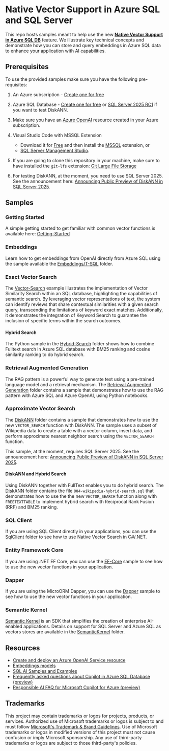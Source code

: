 # Native Vector Support in Azure SQL and SQL Server

This repo hosts samples meant to help use the new [**Native Vector Support in Azure SQL DB**](https://devblogs.microsoft.com/azure-sql/announcing-general-availability-of-native-vector-type-functions-in-azure-sql/) feature. We illustrate key technical concepts and demonstrate how you can store and query embeddings in Azure SQL data to enhance your application with AI capabilities.

## Prerequisites

To use the provided samples make sure you have the following pre-requisites:

1. An Azure subscription - [Create one for free](https://azure.microsoft.com/pricing/purchase-options/azure-account)

1. Azure SQL Database - [Create one for free](https:/learn.microsoft.com/azure/azure-sql/database/free-offer?view=azuresql) or [SQL Server 2025 RC1](https://www.microsoft.com/en-us/evalcenter/sql-server-2025-downloads) if you want to test DiskANN.

1. Make sure you have an [Azure OpenAI](https://learn.microsoft.com/azure/ai-services/openai/overview) resource created in your Azure subscription.

1. Visual Studio Code with MSSQL Extension
   - Download it for [Free](https://code.visualstudio.com/) and then install the [MSSQL](https://marketplace.visualstudio.com/items?itemName=ms-mssql.mssql) extension, or
   - [SQL Server Management Studio](https://learn.microsoft.com/sql/ssms/download-sql-server-management-studio-ssms).

1. If you are going to clone this repository in your machine, make sure to have installed the `git-lfs` extension: [Git Large File Storage](https://git-lfs.com/)

1. For testing DiskANN, at the moment, you need to use SQL Server 2025. See the announcement here: [Announcing Public Preview of DiskANN in SQL Server 2025](https://techcommunity.microsoft.com/blog/sqlserver/announcing-public-preview-of-diskann-in-sql-server-2025/4414683).

## Samples  

### Getting Started

A simple getting started to get familiar with common vector functions is available here: [Getting-Started](./Getting-Started/getting-started.ipynb)

### Embeddings

Learn how to get embeddings from OpenAI directly from Azure SQL using the sample available the [Embeddings/T-SQL](./Embeddings/T-SQL) folder.

### Exact Vector Search

The [Vector-Search](./Vector-Search) example illustrates the implementation of Vector Similarity Search within an SQL database, highlighting the capabilities of semantic search. By leveraging vector representations of text, the system can identify reviews that share contextual similarities with a given search query, transcending the limitations of keyword exact matches. Additionally, it demonstrates the integration of Keyword Search to guarantee the inclusion of specific terms within the search outcomes.

#### Hybrid Search

The Python sample in the [Hybrid-Search](./Hybrid-Search/) folder shows how to combine Fulltext search in Azure SQL database with BM25 ranking and cosine similarity ranking to do hybrid search.

### Retrieval Augmented Generation

The RAG pattern is a powerful way to generate text using a pre-trained language model and a retrieval mechanism. The [Retrieval Augmented Generation](./Retrieval-Augmented-Generation) folder contains a sample that demonstrates how to use the RAG pattern with Azure SQL and Azure OpenAI, using Python notebooks.

### Approximate Vector Search

The [DiskANN](./DiskANN/) folder contains a sample that demonstrates how to use the new `VECTOR_SEARCH` function with DiskANN. The sample uses a subset of Wikipedia data to create a table with a vector column, insert data, and perform approximate nearest neighbor search using the `VECTOR_SEARCH` function.

This sample, at the moment, requires SQL Server 2025. See the announcement here: [Announcing Public Preview of DiskANN in SQL Server 2025](https://techcommunity.microsoft.com/blog/sqlserver/announcing-public-preview-of-diskann-in-sql-server-2025/4414683).

#### DiskANN and Hybrid Search

Using DiskANN together with FullText enables you to do hybrid search. The [DiskANN](./DiskANN/) folder contains the file `004-wikipedia-hybrid-search.sql` that demonstrates how to use the the new `VECTOR_SEARCH` function along with `FREETEXTTABLE` to implement hybrid search with Reciprocal Rank Fusion (RRF) and BM25 ranking.

### SQL Client

If you are using SQL Client directly in your applications, you can use the [SqlClient](./DotNet) folder to see how to use Native Vector Search in C#/.NET.

### Entity Framework Core

If you are using .NET EF Core, you can use the [EF-Core](./DotNet) sample to see how to use the new vector functions in your application.

### Dapper

If you are using the MicroORM Dapper, you can use the [Dapper](./DotNet) sample to see how to use the new vector functions in your application.

### Semantic Kernel

[Semantic Kernel](https://github.com/microsoft/semantic-kernel) is an SDK that simplifies the creation of enterprise AI-enabled applications. Details on support for SQL Server and Azure SQL as vectors stores are available in the [SemanticKernel](./SemanticKernel) folder.

## Resources

- [Create and deploy an Azure OpenAI Service resource](https://learn.microsoft.com/azure/ai-services/openai/how-to/create-resource?pivots=web-portal)
- [Embeddings models](https://learn.microsoft.com/azure/ai-services/openai/concepts/models#embeddings-models)
- [SQL AI Samples and Examples](https://aka.ms/sqlaisamples)
- [Frequently asked questions about Copilot in Azure SQL Database (preview)](https://learn.microsoft.com/azure/azure-sql/copilot/copilot-azure-sql-faq?view=azuresql)
- [Responsible AI FAQ for Microsoft Copilot for Azure (preview)](https://learn.microsoft.com/azure/copilot/responsible-ai-faq)

## Trademarks

This project may contain trademarks or logos for projects, products, or services. Authorized use of Microsoft trademarks or logos is subject to and must follow [Microsoft's Trademark & Brand Guidelines](https://www.microsoft.com/legal/intellectualproperty/trademarks/usage/general). Use of Microsoft trademarks or logos in modified versions of this project must not cause confusion or imply Microsoft sponsorship. Any use of third-party trademarks or logos are subject to those third-party's policies.

